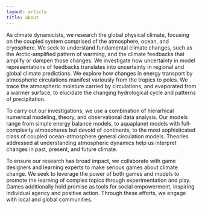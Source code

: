 ```yaml
---
layout: article
title: about
---
```


As climate dynamicists, we research the global physical climate, focusing on the coupled system comprised of the atmosphere, ocean, and cryosphere. We seek to understand fundamental climate changes, such as the Arctic-amplified pattern of warming, and the climate feedbacks that amplify or dampen those changes. We investigate how uncertainty in model representations of feedbacks translates into uncertainty in regional and global climate predictions. We explore how changes in energy transport by atmospheric circulations manifest variously from the tropics to poles. We trace the atmospheric moisture carried by circulations, and evaporated from a warmer surface, to elucidate the changing hydrological cycle and patterns of precipitation.

To carry out our investigations, we use a combination of hierarhical numerical modeling, theory, and observational data analysis. Our models range from simple energy balance models, to aquaplanet models with full-complexity atmospheres but devoid of continents, to the most sophisticated class of coupled ocean-atmosphere general circulation models. Theories addressed at understanding atmospheric dynamics help us interpret changes in past, present, and future climate. 

To ensure our research has broad impact, we collaborate with game designers and learning experts to make serious games about climate change. We seek to leverage the power of both games and models to promote the learning of complex topics through experimentation and play. Games additionally hold promise as tools for social empowerment, inspiring individual agency and positive action. Through these efforts, we engage with local and global communities. 

